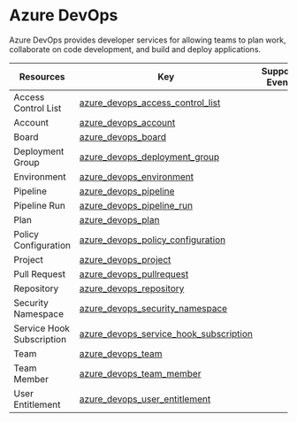 Azure DevOps
============
Azure DevOps provides developer services for allowing teams to plan work, collaborate on code development, and build and deploy applications.

| **Resources**             | **Key**                                                                                     | **Supports Events** |
| ------------------------- | ------------------------------------------------------------------------------------------- | ------------------- |
| Access Control List       | [azure\_devops\_access\_control\_list](azure\_devops\_access\_control\_list.md)             |                     |
| Account                   | [azure\_devops\_account](azure\_devops\_account.md)                                         |                     |
| Board                     | [azure\_devops\_board](azure\_devops\_board.md)                                             |                     |
| Deployment Group          | [azure\_devops\_deployment\_group](azure\_devops\_deployment\_group.md)                     |                     |
| Environment               | [azure\_devops\_environment](azure\_devops\_environment.md)                                 |                     |
| Pipeline                  | [azure\_devops\_pipeline](azure\_devops\_pipeline.md)                                       |                     |
| Pipeline Run              | [azure\_devops\_pipeline\_run](azure\_devops\_pipeline\_run.md)                             |                     |
| Plan                      | [azure\_devops\_plan](azure\_devops\_plan.md)                                               |                     |
| Policy Configuration      | [azure\_devops\_policy\_configuration](azure\_devops\_policy\_configuration.md)             |                     |
| Project                   | [azure\_devops\_project](azure\_devops\_project.md)                                         |                     |
| Pull Request              | [azure\_devops\_pullrequest](azure\_devops\_pullrequest.md)                                 |                     |
| Repository                | [azure\_devops\_repository](azure\_devops\_repository.md)                                   |                     |
| Security Namespace        | [azure\_devops\_security\_namespace](azure\_devops\_security\_namespace.md)                 |                     |
| Service Hook Subscription | [azure\_devops\_service\_hook\_subscription](azure\_devops\_service\_hook\_subscription.md) |                     |
| Team                      | [azure\_devops\_team](azure\_devops\_team.md)                                               |                     |
| Team Member               | [azure\_devops\_team\_member](azure\_devops\_team\_member.md)                               |                     |
| User Entitlement          | [azure\_devops\_user\_entitlement](azure\_devops\_user\_entitlement.md)                     |                     |

